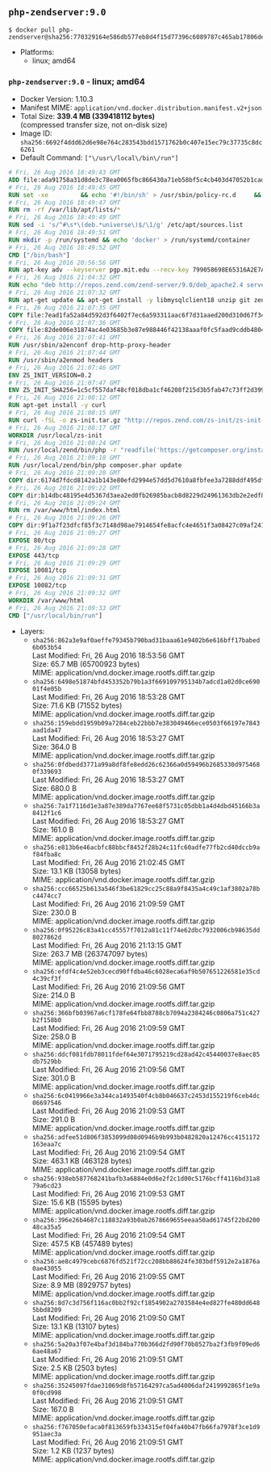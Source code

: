 ## `php-zendserver:9.0`

```console
$ docker pull php-zendserver@sha256:770329164e586db577eb8d4f15d77396c6089787c465ab17806debeeb52b6d6e
```

-	Platforms:
	-	linux; amd64

### `php-zendserver:9.0` - linux; amd64

-	Docker Version: 1.10.3
-	Manifest MIME: `application/vnd.docker.distribution.manifest.v2+json`
-	Total Size: **339.4 MB (339418112 bytes)**  
	(compressed transfer size, not on-disk size)
-	Image ID: `sha256:6692f4ddd62d6e98e764c283543bdd1571762b0c407e15ec79c37735c8dc6261`
-	Default Command: `["\/usr\/local\/bin\/run"]`

```dockerfile
# Fri, 26 Aug 2016 18:49:43 GMT
ADD file:ada91758a31d8de3c78ea0065fbc866430a71eb58bf5c4cb403d47052b1cade0 in /
# Fri, 26 Aug 2016 18:49:45 GMT
RUN set -xe 		&& echo '#!/bin/sh' > /usr/sbin/policy-rc.d 	&& echo 'exit 101' >> /usr/sbin/policy-rc.d 	&& chmod +x /usr/sbin/policy-rc.d 		&& dpkg-divert --local --rename --add /sbin/initctl 	&& cp -a /usr/sbin/policy-rc.d /sbin/initctl 	&& sed -i 's/^exit.*/exit 0/' /sbin/initctl 		&& echo 'force-unsafe-io' > /etc/dpkg/dpkg.cfg.d/docker-apt-speedup 		&& echo 'DPkg::Post-Invoke { "rm -f /var/cache/apt/archives/*.deb /var/cache/apt/archives/partial/*.deb /var/cache/apt/*.bin || true"; };' > /etc/apt/apt.conf.d/docker-clean 	&& echo 'APT::Update::Post-Invoke { "rm -f /var/cache/apt/archives/*.deb /var/cache/apt/archives/partial/*.deb /var/cache/apt/*.bin || true"; };' >> /etc/apt/apt.conf.d/docker-clean 	&& echo 'Dir::Cache::pkgcache ""; Dir::Cache::srcpkgcache "";' >> /etc/apt/apt.conf.d/docker-clean 		&& echo 'Acquire::Languages "none";' > /etc/apt/apt.conf.d/docker-no-languages 		&& echo 'Acquire::GzipIndexes "true"; Acquire::CompressionTypes::Order:: "gz";' > /etc/apt/apt.conf.d/docker-gzip-indexes 		&& echo 'Apt::AutoRemove::SuggestsImportant "false";' > /etc/apt/apt.conf.d/docker-autoremove-suggests
# Fri, 26 Aug 2016 18:49:47 GMT
RUN rm -rf /var/lib/apt/lists/*
# Fri, 26 Aug 2016 18:49:49 GMT
RUN sed -i 's/^#\s*\(deb.*universe\)$/\1/g' /etc/apt/sources.list
# Fri, 26 Aug 2016 18:49:51 GMT
RUN mkdir -p /run/systemd && echo 'docker' > /run/systemd/container
# Fri, 26 Aug 2016 18:49:52 GMT
CMD ["/bin/bash"]
# Fri, 26 Aug 2016 20:56:56 GMT
RUN apt-key adv --keyserver pgp.mit.edu --recv-key 799058698E65316A2E7A4FF42EAE1437F7D2C623
# Fri, 26 Aug 2016 21:04:32 GMT
RUN echo "deb http://repos.zend.com/zend-server/9.0/deb_apache2.4 server non-free" >> /etc/apt/sources.list.d/zend-server.list
# Fri, 26 Aug 2016 21:07:32 GMT
RUN apt-get update && apt-get install -y libmysqlclient18 unzip git zend-server-php-7.0 && /usr/local/zend/bin/zendctl.sh stop
# Fri, 26 Aug 2016 21:07:35 GMT
COPY file:7ead1fa52a84d592d3f6402f7ec6a593311aac6f7d31aaed200d310d67f34d54 in /etc/
# Fri, 26 Aug 2016 21:07:36 GMT
COPY file:82de006e31874ac4e03685b3e87e988446f42138aaaf0fc5faad9cddb48040ba in /etc/apache2/conf-available
# Fri, 26 Aug 2016 21:07:41 GMT
RUN /usr/sbin/a2enconf drop-http-proxy-header
# Fri, 26 Aug 2016 21:07:44 GMT
RUN /usr/sbin/a2enmod headers
# Fri, 26 Aug 2016 21:07:46 GMT
ENV ZS_INIT_VERSION=0.2
# Fri, 26 Aug 2016 21:07:47 GMT
ENV ZS_INIT_SHA256=1c5cf557daf48cf018dba1cf46208f215d3b5fab47c73ff2d39988581ebd6932
# Fri, 26 Aug 2016 21:08:12 GMT
RUN apt-get install -y curl
# Fri, 26 Aug 2016 21:08:15 GMT
RUN curl -fSL -o zs-init.tar.gz "http://repos.zend.com/zs-init/zs-init-docker-${ZS_INIT_VERSION}.tar.gz"     && echo "${ZS_INIT_SHA256} *zs-init.tar.gz" | sha256sum -c -     && mkdir /usr/local/zs-init     && tar xzf zs-init.tar.gz --strip-components=1 -C /usr/local/zs-init     && rm zs-init.tar.gz
# Fri, 26 Aug 2016 21:08:17 GMT
WORKDIR /usr/local/zs-init
# Fri, 26 Aug 2016 21:08:24 GMT
RUN /usr/local/zend/bin/php -r "readfile('https://getcomposer.org/installer');" | /usr/local/zend/bin/php
# Fri, 26 Aug 2016 21:09:18 GMT
RUN /usr/local/zend/bin/php composer.phar update
# Fri, 26 Aug 2016 21:09:20 GMT
COPY dir:6174d7fdcd8142a1b143e80efd2994e57dd5d7610a8fbfee3a7288ddf495dfdf in /usr/local/bin
# Fri, 26 Aug 2016 21:09:22 GMT
COPY dir:b14dbc48195e4d5367d3aea2ed0fb26985bacb8d8229d24961363db2e2edf8f0 in /usr/local/zend/var/plugins/
# Fri, 26 Aug 2016 21:09:24 GMT
RUN rm /var/www/html/index.html
# Fri, 26 Aug 2016 21:09:26 GMT
COPY dir:9f1a7f23dfcf85f3c7148d98ae7914654fe8acfc4e4651f3a08427c09af24198 in /var/www/html
# Fri, 26 Aug 2016 21:09:27 GMT
EXPOSE 80/tcp
# Fri, 26 Aug 2016 21:09:28 GMT
EXPOSE 443/tcp
# Fri, 26 Aug 2016 21:09:29 GMT
EXPOSE 10081/tcp
# Fri, 26 Aug 2016 21:09:31 GMT
EXPOSE 10082/tcp
# Fri, 26 Aug 2016 21:09:32 GMT
WORKDIR /var/www/html
# Fri, 26 Aug 2016 21:09:33 GMT
CMD ["/usr/local/bin/run"]
```

-	Layers:
	-	`sha256:862a3e9af0aeffe79345b790bad31baaa61e9402b6e616bff17babed6b053b54`  
		Last Modified: Fri, 26 Aug 2016 18:53:56 GMT  
		Size: 65.7 MB (65700923 bytes)  
		MIME: application/vnd.docker.image.rootfs.diff.tar.gzip
	-	`sha256:6498e51874bfd453352b79b1a3f669109795134b7adcd1a02d0ce69001f4e05b`  
		Last Modified: Fri, 26 Aug 2016 18:53:28 GMT  
		Size: 71.6 KB (71552 bytes)  
		MIME: application/vnd.docker.image.rootfs.diff.tar.gzip
	-	`sha256:159ebdd1959b09a7284ceb22bbb7e383049466ece0503f66197e7843aad1da47`  
		Last Modified: Fri, 26 Aug 2016 18:53:27 GMT  
		Size: 364.0 B  
		MIME: application/vnd.docker.image.rootfs.diff.tar.gzip
	-	`sha256:0fdbedd3771a99a8df8fe8edd26c62366a0d59496b2685330d9754680f339693`  
		Last Modified: Fri, 26 Aug 2016 18:53:27 GMT  
		Size: 680.0 B  
		MIME: application/vnd.docker.image.rootfs.diff.tar.gzip
	-	`sha256:7a1f7116d1e3a87e389da7767ee68f5731c05dbb1a4d4dbd45166b3a8412f1c6`  
		Last Modified: Fri, 26 Aug 2016 18:53:27 GMT  
		Size: 161.0 B  
		MIME: application/vnd.docker.image.rootfs.diff.tar.gzip
	-	`sha256:e813b6e46acbfc88bbcf8452f28b24c11fc60adfe77fb2cd40dccb9af84fba8c`  
		Last Modified: Fri, 26 Aug 2016 21:02:45 GMT  
		Size: 13.1 KB (13058 bytes)  
		MIME: application/vnd.docker.image.rootfs.diff.tar.gzip
	-	`sha256:ccc66525b613a546f3be61829cc25c88a9f8435a4c49c1af3802a78bc4474cc7`  
		Last Modified: Fri, 26 Aug 2016 21:09:59 GMT  
		Size: 230.0 B  
		MIME: application/vnd.docker.image.rootfs.diff.tar.gzip
	-	`sha256:0f95226c83a41cc45557f7012a81c11f74e62dbc7932006cb98635dd8027862d`  
		Last Modified: Fri, 26 Aug 2016 21:13:15 GMT  
		Size: 263.7 MB (263747097 bytes)  
		MIME: application/vnd.docker.image.rootfs.diff.tar.gzip
	-	`sha256:efdf4c4e52eb3cecd90ffdba46c6028eca6af9b507651226581e35cd4c39cf3f`  
		Last Modified: Fri, 26 Aug 2016 21:09:56 GMT  
		Size: 214.0 B  
		MIME: application/vnd.docker.image.rootfs.diff.tar.gzip
	-	`sha256:366bfb03967a6cf178fe64fbb8788cb7094a2384246c0806a751c427b2f158b0`  
		Last Modified: Fri, 26 Aug 2016 21:09:59 GMT  
		Size: 258.0 B  
		MIME: application/vnd.docker.image.rootfs.diff.tar.gzip
	-	`sha256:ddcf081fdb78011fdef64e3071795219cd28ad42c45440037e8aec85db7529bb`  
		Last Modified: Fri, 26 Aug 2016 21:09:56 GMT  
		Size: 301.0 B  
		MIME: application/vnd.docker.image.rootfs.diff.tar.gzip
	-	`sha256:6c0419966e3a344ca1493540f4cb8b046637c2453d155219f6ceb4dc06697546`  
		Last Modified: Fri, 26 Aug 2016 21:09:53 GMT  
		Size: 291.0 B  
		MIME: application/vnd.docker.image.rootfs.diff.tar.gzip
	-	`sha256:adfee51d806f3853099d08d0946b9b993b0482820a12476cc4151172163eaa7c`  
		Last Modified: Fri, 26 Aug 2016 21:09:54 GMT  
		Size: 463.1 KB (463128 bytes)  
		MIME: application/vnd.docker.image.rootfs.diff.tar.gzip
	-	`sha256:938eb587768241bafb3a6884e0d6e2f2c1d00c5176bcff4116bd31a879a6cd23`  
		Last Modified: Fri, 26 Aug 2016 21:09:53 GMT  
		Size: 15.6 KB (15595 bytes)  
		MIME: application/vnd.docker.image.rootfs.diff.tar.gzip
	-	`sha256:396e26b4687c118832a93b0ab2678669655eeaa50ad61745f22bd20048ca35a5`  
		Last Modified: Fri, 26 Aug 2016 21:09:54 GMT  
		Size: 457.5 KB (457489 bytes)  
		MIME: application/vnd.docker.image.rootfs.diff.tar.gzip
	-	`sha256:ae8c4979cebc6876fd521f72cc208bb88624fe303bdf5912e2a1876a0ae43055`  
		Last Modified: Fri, 26 Aug 2016 21:09:55 GMT  
		Size: 8.9 MB (8929757 bytes)  
		MIME: application/vnd.docker.image.rootfs.diff.tar.gzip
	-	`sha256:8d7c3d756f116ac0bb2f92cf1854902a2703584e4ed827fe480dd6485bbd8209`  
		Last Modified: Fri, 26 Aug 2016 21:09:50 GMT  
		Size: 13.1 KB (13107 bytes)  
		MIME: application/vnd.docker.image.rootfs.diff.tar.gzip
	-	`sha256:5a20a3f07e4baf3d184ba770b366d2fd90f70b8527ba2f3fb9f09ed66ae48a67`  
		Last Modified: Fri, 26 Aug 2016 21:09:51 GMT  
		Size: 2.5 KB (2503 bytes)  
		MIME: application/vnd.docker.image.rootfs.diff.tar.gzip
	-	`sha256:35245097fdae31069d8fb57164297ca5ad4006daf2419992865f1e9a0f0cd998`  
		Last Modified: Fri, 26 Aug 2016 21:09:51 GMT  
		Size: 167.0 B  
		MIME: application/vnd.docker.image.rootfs.diff.tar.gzip
	-	`sha256:f767050efaca0f813659fb334315ef04fa40b47fb66fa7978f3ce1d9951aec3a`  
		Last Modified: Fri, 26 Aug 2016 21:09:51 GMT  
		Size: 1.2 KB (1237 bytes)  
		MIME: application/vnd.docker.image.rootfs.diff.tar.gzip
